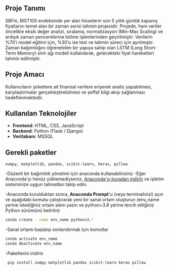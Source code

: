 ## Proje Tanımı

SBFin, BIST100 endeksinde yer alan hisselerin son 5 yıllık günlük kapanış fiyatlarını temel alan bir zaman serisi tahmin projesidir. Projede, ham veriler öncelikle eksik değer analizi, sıralama, normalizasyon (Min-Max Scaling) ve ardışık zaman pencerelerine bölme işlemlerinden geçirilmiştir. Verilerin %70’i model eğitimi için, %30’u ise test ve tahmin süreci için ayrılmıştır. Zaman bağımlılığını öğrenebilen bir yapıya sahip olan LSTM (Long Short-Term Memory) sinir ağı modeli kullanılarak, gelecekteki fiyat hareketleri tahmin edilmiştir.

## Proje Amacı

Kullanıcıların şirketlere ait finansal verilere erişerek analiz yapabilmesi, karşılaştırmalar gerçekleştirebilmesi ve şeffaf bilgi akışı sağlanması hedeflenmektedir.

## Kullanılan Teknolojiler

- **Frontend**: HTML, CSS, JavaScript  
- **Backend**: Python (Flask / Django)  
- **Veritabanı**: MSSQL

## Gerekli paketler
  
`numpy, matplotlib, pandas, scikit-learn, keras, pillow`

-Düzenli bir bağımlılık yönetimi için anaconda kullanabilirsiniz
-Eğer Anaconda'yı henüz yüklemediyseniz, [Anaconda'yı buradan indirin](https://www.anaconda.com/products/individual) ve işletim sisteminize uygun talimatları takip edin.

-Anaconda kurulduktan sonra, **Anaconda Prompt**'u (veya terminalinizi) açın ve aşağıdaki komutu çalıştırarak yeni bir sanal ortam oluşturun (env_name yerine istediğiniz ortam adını yazın ve python=3.8 yerine tercih ettiğiniz Python sürümünü belirtin):
  ```bash
  conda create --name env_name python=3.*
  ```
-Sanal ortamı başlatıp sonlandırmak için komutlar
  ```bash
  conda activate env_name
  conda deactivate env_name
  ```
-Paketlerini indirin
 ```bash
  pip install numpy matplotlib pandas scikit-learn keras pillow
  ```
